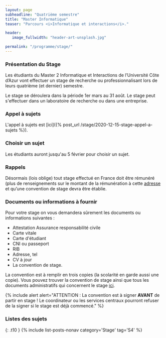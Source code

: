 ```yaml
---
layout: page
subheadline: "Quatrième semestre"
title: "Master Informatique"
teaser: "Parcours <i>Informatique et interactions</i>."

header:
   image_fullwidth: "header-art-unsplash.jpg"

permalink: "/programme/stage/"
---
```


### Présentation du Stage ###
Les étudiants du Master 2 Informatique et Interactions de l’Université Côte d’Azur vont effectuer un stage de recherche ou professionnalisant lors de leurs quatrième (et dernier) semestre.

Le stage se déroulera dans la période 1er mars au 31 août. Le stage peut s'effectuer dans un laboratoire de recherche ou dans une entreprise.

### Appel à sujets ###

L'appel à sujets est [ici]({% post_url /stage/2020-12-15-stage-appel-a-sujets %}).

### Choisir un sujet ###

Les étudiants auront jusqu'au 5 février pour choisir un sujet.

### Rappels ###

Désormais (lois oblige) tout stage effectué en France doit être rémunéré (plus de renseignements sur le montant de la rémunération à cette [adresse](https://www.service-public.fr/professionnels-entreprises/vosdroits/F32131) et qu’une convention de stage devra être établie.

### Documents ou informations à fournir ###

Pour votre stage on vous demandera sûrement les documents ou informations suivantes :
  - Attestation Assurance responsabilité civile
  - Carte vitale
  - Carte d'étudiant
  - CNI ou passeport
  - RIB
  - Adresse, tel
  - CV à jour
  - La convention de stage.

La convention est à remplir en trois copies (la scolarité en garde aussi une copie). Vous pouvez trouver la convention de stage ainsi que tous les documents administratifs qui concernent le stage [ici](http://web.univ-cotedazur.fr//fr/education/informations-utiles/documents-reglementaires/conventions-de-stage).

{% include alert alert="ATTENTION : La convention est à signer **AVANT** de partir en stage ! Le coordinateur ou les services centraux pourront refuser de la signer si le stage est déjà commencé."
%}

### Listes des sujets ###

{: .t10 } {% include list-posts-nonav category='Stage' tag='S4' %}
